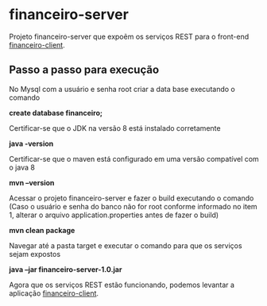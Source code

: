 # financeiro-server

Projeto financeiro-server que expoẽm os serviços REST para o front-end [financeiro-client](https://github.com/paulohms/financeiro-client).

## Passo a passo para execução

No Mysql com a usuário e senha root criar a data base executando o comando

**create database financeiro;**

Certificar-se que o JDK na versão 8 está instalado corretamente

**java -version**

Certificar-se que o maven está configurado em uma versão compatível com o java 8

**mvn –version**

Acessar o projeto financeiro-server e fazer o build executando o comando (Caso o usuário e senha do banco não for root conforme informado no item 1, alterar o arquivo application.properties antes de fazer o build)

**mvn clean package**

Navegar até a pasta target e executar o comando para que os serviços sejam expostos

**java –jar financeiro-server-1.0.jar**

Agora que os serviços REST estão funcionando, podemos levantar a aplicação [financeiro-client](https://github.com/paulohms/financeiro-client).